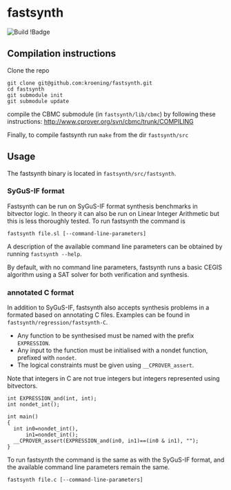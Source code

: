 # fastsynth

![Build !Badge](https://github.com/kroening/fastsynth/workflows/Build%20and%20Test/badge.svg)


## Compilation instructions
Clone the repo
~~~
git clone git@github.com:kroening/fastsynth.git
cd fastsynth
git submodule init
git submodule update

~~~
compile the CBMC submodule (in `fastsynth/lib/cbmc`) by following these instructions: http://www.cprover.org/svn/cbmc/trunk/COMPILING

Finally, to compile fastsynth run `make` from the dir `fastsynth/src`


## Usage

The fastsynth binary is located in `fastsynth/src/fastsynth`. 

### SyGuS-IF format
Fastsynth can be run on SyGuS-IF format synthesis benchmarks in bitvector logic. In theory it can also be run on
Linear Integer Arithmetic but this is less thoroughly tested. To run fastsynth the command is
~~~
fastsynth file.sl [--command-line-parameters]
~~~
A description of the available command line parameters can be obtained by running `fastsynth --help`. 

By default, with no command line parameters, fastsynth runs a basic CEGIS algorithm using a SAT solver
for both verification and synthesis.

### annotated C format
In addition to SyGuS-IF, fastsynth also accepts synthesis problems in a formated based on annotating C files. 
Examples can be found in `fastsynth/regression/fastsynth-C`. 

- Any function to be synthesised must be named with the prefix `EXPRESSION`.
- Any input to the function must be initialised with a nondet function, prefixed with `nondet`.
- The logical constraints must be given using `__CPROVER_assert`. 

Note that integers in C are not true integers but integers represented using bitvectors.

~~~
int EXPRESSION_and(int, int);
int nondet_int();

int main()
{
  int in0=nondet_int(),
      in1=nondet_int();
  __CPROVER_assert(EXPRESSION_and(in0, in1)==(in0 & in1), "");
}
~~~

To run fastsynth the command is the same as with the SyGuS-IF format, and the available command line parameters remain the same.
~~~
fastsynth file.c [--command-line-parameters]
~~~